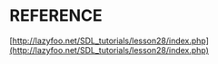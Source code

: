 # REFERENCE

[http://lazyfoo.net/SDL_tutorials/lesson28/index.php](http://lazyfoo.net/SDL_tutorials/lesson28/index.php)
